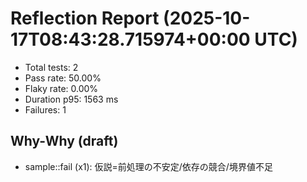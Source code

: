 # Reflection Report (2025-10-17T08:43:28.715974+00:00 UTC)

- Total tests: 2
- Pass rate: 50.00%
- Flaky rate: 0.00%
- Duration p95: 1563 ms
- Failures: 1

## Why-Why (draft)
- sample::fail (x1): 仮説=前処理の不安定/依存の競合/境界値不足
